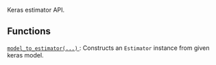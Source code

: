 Keras estimator API.

## Functions
[ `model_to_estimator(...)` ](https://tensorflow.google.cn/api_docs/python/tf/compat/v1/keras/estimator/model_to_estimator): Constructs an  `Estimator`  instance from given keras model.

